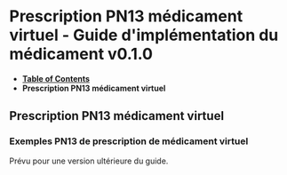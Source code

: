 # Prescription PN13 médicament virtuel - Guide d'implémentation du médicament v0.1.0

* [**Table of Contents**](toc.md)
* **Prescription PN13 médicament virtuel**

## Prescription PN13 médicament virtuel

### Exemples PN13 de prescription de médicament virtuel

Prévu pour une version ultérieure du guide.

